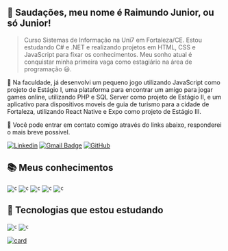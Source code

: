 ## 👋 Saudações, meu nome é <strong>Raimundo Junior</strong>, ou só Junior!

> Curso Sistemas de Informação na Uni7 em Fortaleza/CE. Estou estudando C# e .NET e realizando projetos em HTML, CSS e JavaScript para fixar os conhecimentos. Meu sonho atual é conquistar minha primeira vaga como estagiário na área de programação 😃.

🔭 Na faculdade, já desenvolvi um pequeno jogo utilizando JavaScript como projeto de Estágio I, uma plataforma para encontrar um amigo para jogar games online, utilizando PHP e SQL Server como projeto de Estágio II, e um aplicativo para dispositivos moveis de guia de turismo para a cidade de Fortaleza, utilizando React Native e Expo como projeto de Estágio III.

💬 Você pode entrar em contato comigo através do links abaixo, responderei o mais breve possivel.

[![Linkedin](https://img.shields.io/badge/-raimundojunior99-blue?style=flat-square&logo=Linkedin&logoColor=white&link=https://www.linkedin.com/in/raimundojunior99/)](https://www.linkedin.com/in/raimundojunior99/)
[![Gmail Badge](https://img.shields.io/badge/-juniorod99@gmail.com-006bed?style=flat-square&logo=Gmail&logoColor=white&link=mailto:SEU-EMAIL)](mailto:juniorod99@gmail.com)
[![GitHub](https://img.shields.io/github/followers/juniorod99?label=follow&style=social)](https://github.com/juniorod99)

## 📚 Meus conhecimentos

<code><img src="https://img.shields.io/badge/HTML5-E34F26?style=for-the-badge&logo=html5&logoColor=white" alt="c"/></code>
<code><img src="https://img.shields.io/badge/CSS3-1572B6?style=for-the-badge&logo=css3&logoColor=white" alt="c"/></code>
<code><img src="https://img.shields.io/badge/JavaScript-F7DF1E?style=for-the-badge&logo=javascript&logoColor=black" alt="c"/></code>
<code><img src="https://img.shields.io/badge/Python-3776AB?style=for-the-badge&logo=python&logoColor=white" alt="c"/></code>
<code><img src="https://img.shields.io/badge/MySQL-01529E?style=for-the-badge&logo=mysql&logoColor=white" alt="c"/></code>

## 🤯 Tecnologias que estou estudando

<code><img src="https://img.shields.io/badge/C%23-239120?style=for-the-badge&logo=c-sharp&logoColor=white" alt="c"/></code>
<code><img src="https://img.shields.io/badge/.NET-5C2D91?style=for-the-badge&logo=.net&logoColor=white" alt="c"/></code>

[![card](https://github-readme-stats.vercel.app/api?username=juniorod99&theme=tokyonight&show_icons=true)](https://github.com/anuraghazra/github-readme-stats)

